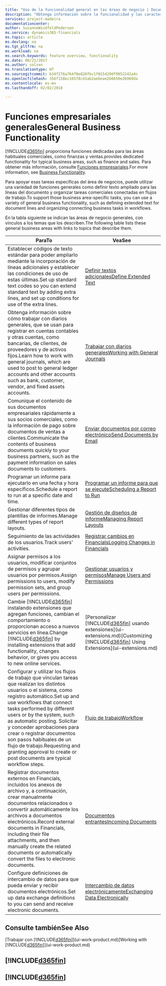 ```yaml
---
title: "Uso de la funcionalidad general en las áreas de negocio | Documentos de Microsoft"
description: "Obtenga información sobre la funcionalidad y las características que se usan en varias áreas de negocio en Finance and Operations, Business edition."
services: project-madeira
documentationcenter: 
author: SusanneWindfeldPedersen
ms.service: dynamics365-financials
ms.topic: article
ms.devlang: na
ms.tgt_pltfrm: na
ms.workload: na
ms.search.keywords: feature overview, functionality
ms.date: 08/21/2017
ms.author: solsen
ms.translationtype: HT
ms.sourcegitcommit: b34f276a764f0e828fbc1f015429df9852242a4c
ms.openlocfilehash: 356f158ec16578cd1ab2aebeae2b6650e26969da
ms.contentlocale: es-mx
ms.lasthandoff: 02/02/2018

---
```

# <a name="general-business-functionality"></a><span data-ttu-id="6a3b5-103">Funciones empresariales generales</span><span class="sxs-lookup"><span data-stu-id="6a3b5-103">General Business Functionality</span></span>
[!INCLUDE[d365fin](includes/d365fin_md.md)] <span data-ttu-id="6a3b5-104"> proporciona funciones dedicadas para las áreas habituales comerciales, como finanzas y ventas.</span><span class="sxs-lookup"><span data-stu-id="6a3b5-104">provides dedicated functionality for typical business areas, such as finance and sales.</span></span> <span data-ttu-id="6a3b5-105">Para obtener más información, consulte [Funciones empresariales](madeira-business-functionality.md).</span><span class="sxs-lookup"><span data-stu-id="6a3b5-105">For more information, see [Business Functionality](madeira-business-functionality.md).</span></span>

<span data-ttu-id="6a3b5-106">Para apoyar esas tareas específicas del área de negocios, puede utilizar una variedad de funciones generales como definir texto ampliado para las líneas del documento y organizar tareas comerciales conectadas en flujos de trabajo.</span><span class="sxs-lookup"><span data-stu-id="6a3b5-106">To support those business area-specific tasks, you can use a variety of general business functionality, such as defining extended text for document lines and organizing connecting business tasks in workflows.</span></span>



<span data-ttu-id="6a3b5-107">En la tabla siguiente se indican las áreas de negocio generales, con vínculos a los temas que los describen.</span><span class="sxs-lookup"><span data-stu-id="6a3b5-107">The following table lists these general business areas with links to topics that describe them.</span></span>

| <span data-ttu-id="6a3b5-108">Para</span><span class="sxs-lookup"><span data-stu-id="6a3b5-108">To</span></span> | <span data-ttu-id="6a3b5-109">Vea</span><span class="sxs-lookup"><span data-stu-id="6a3b5-109">See</span></span> |
| --- | --- |
| <span data-ttu-id="6a3b5-110">Establecer códigos de texto estándar para poder ampliarlo mediante la incorporación de líneas adicionales y establecer las condiciones de uso de estas últimas.</span><span class="sxs-lookup"><span data-stu-id="6a3b5-110">Set up standard text codes so you can extend standard text by adding extra lines, and set up conditions for use of the extra lines.</span></span> |[<span data-ttu-id="6a3b5-111">Definir textos adicionales</span><span class="sxs-lookup"><span data-stu-id="6a3b5-111">Define Extended Text</span></span>](ui-how-define-ext-text.md) |
| <span data-ttu-id="6a3b5-112">Obtenga información sobre cómo trabajar con diarios generales, que se usan para registrar en cuentas contables y otras cuentas, como bancarias, de clientes, de proveedores y de activos fijos.</span><span class="sxs-lookup"><span data-stu-id="6a3b5-112">Learn how to work with general journals, which are used to post to general ledger accounts and other accounts such as bank, customer, vendor, and fixed assets accounts.</span></span> |[<span data-ttu-id="6a3b5-113">Trabajar con diarios generales</span><span class="sxs-lookup"><span data-stu-id="6a3b5-113">Working with General Journals</span></span>](ui-work-general-journals.md) |
| <span data-ttu-id="6a3b5-114">Comunique el contenido de sus documentos empresariales rápidamente a sus socios comerciales, como la información de pago sobre documentos de ventas a clientes.</span><span class="sxs-lookup"><span data-stu-id="6a3b5-114">Communicate the contents of business documents quickly to your business partners, such as the payment information on sales documents to customers.</span></span> |[<span data-ttu-id="6a3b5-115">Enviar documentos por correo electrónico</span><span class="sxs-lookup"><span data-stu-id="6a3b5-115">Send Documents by Email</span></span>](ui-how-send-documents-email.md) |
| <span data-ttu-id="6a3b5-116">Programar un informe para ejecutarlo en una fecha y hora específicos.</span><span class="sxs-lookup"><span data-stu-id="6a3b5-116">Schedule a report to run at a specific date and time.</span></span> |[<span data-ttu-id="6a3b5-117">Programar un informe para que se ejecute</span><span class="sxs-lookup"><span data-stu-id="6a3b5-117">Scheduling a Report to Run</span></span>](ui-work-report.md#ScheduleReport) |
| <span data-ttu-id="6a3b5-118">Gestionar diferentes tipos de plantillas de informes.</span><span class="sxs-lookup"><span data-stu-id="6a3b5-118">Manage different types of report layouts.</span></span> |[<span data-ttu-id="6a3b5-119">Gestión de diseños de informe</span><span class="sxs-lookup"><span data-stu-id="6a3b5-119">Managing Report Layouts</span></span>](ui-manage-report-layouts.md) |
| <span data-ttu-id="6a3b5-120">Seguimiento de las actividades de los usuarios.</span><span class="sxs-lookup"><span data-stu-id="6a3b5-120">Track users' activities.</span></span>|[<span data-ttu-id="6a3b5-121">Registrar cambios en Financials</span><span class="sxs-lookup"><span data-stu-id="6a3b5-121">Logging Changes in Financials</span></span>](across-log-changes.md)|
|<span data-ttu-id="6a3b5-122">Asignar permisos a los usuarios, modificar conjuntos de permisos y agrupar usuarios por permisos.</span><span class="sxs-lookup"><span data-stu-id="6a3b5-122">Assign permissions to users, modify permission sets, and group users per permissions.</span></span>|[<span data-ttu-id="6a3b5-123">Gestionar usuarios y permisos</span><span class="sxs-lookup"><span data-stu-id="6a3b5-123">Manage Users and Permissions</span></span>](ui-how-users-permissions.md)|
| <span data-ttu-id="6a3b5-124">Cambie [!INCLUDE[d365fin](includes/d365fin_md.md)] instalando extensiones que agregan funciones, cambian el comportamiento o proporcionan acceso a nuevos servicios en línea.</span><span class="sxs-lookup"><span data-stu-id="6a3b5-124">Change [!INCLUDE[d365fin](includes/d365fin_md.md)] by installing extensions that add functionality, changes behavior, or gives you access to new online services.</span></span> |<span data-ttu-id="6a3b5-125">[Personalizar [!INCLUDE[d365fin](includes/d365fin_md.md)] usando extensiones](ui-extensions.md)</span><span class="sxs-lookup"><span data-stu-id="6a3b5-125">[Customizing [!INCLUDE[d365fin](includes/d365fin_md.md)] Using Extensions](ui-extensions.md)</span></span> |
|<span data-ttu-id="6a3b5-126">Configurar y utilizar los flujos de trabajo que vinculan tareas que realizan los distintos usuarios o el sistema, como registro automático.</span><span class="sxs-lookup"><span data-stu-id="6a3b5-126">Set up and use workflows that connect tasks performed by different users or by the system, such as automatic posting.</span></span> <span data-ttu-id="6a3b5-127">Solicitar y conceder aprobaciones para crear o registrar documentos son pasos habituales de un flujo de trabajo.</span><span class="sxs-lookup"><span data-stu-id="6a3b5-127">Requesting and granting approval to create or post documents are typical workflow steps.</span></span>|[<span data-ttu-id="6a3b5-128">Flujo de trabajo</span><span class="sxs-lookup"><span data-stu-id="6a3b5-128">Workflow</span></span>](across-workflow.md)|
|<span data-ttu-id="6a3b5-129">Registrar documentos externos en Financials, incluidos los anexos de archivo y, a continuación, crear manualmente documentos relacionados o convertir automáticamente los archivos a documentos electrónicos.</span><span class="sxs-lookup"><span data-stu-id="6a3b5-129">Record external documents in Financials, including their file attachments, and then manually create the related documents or automatically convert the files to electronic documents.</span></span>|[<span data-ttu-id="6a3b5-130">Documentos entrantes</span><span class="sxs-lookup"><span data-stu-id="6a3b5-130">Incoming Documents</span></span>](across-income-documents.md)|
| <span data-ttu-id="6a3b5-131">Configure definiciones de intercambio de datos para que pueda enviar y recibir documentos electrónicos.</span><span class="sxs-lookup"><span data-stu-id="6a3b5-131">Set up data exchange definitions to you can send and receive electronic documents.</span></span> |[<span data-ttu-id="6a3b5-132">Intercambio de datos electrónicamente</span><span class="sxs-lookup"><span data-stu-id="6a3b5-132">Exchanging Data Electronically</span></span>](across-data-exchange.md) |

## <a name="see-also"></a><span data-ttu-id="6a3b5-133">Consulte también</span><span class="sxs-lookup"><span data-stu-id="6a3b5-133">See Also</span></span>
<span data-ttu-id="6a3b5-134">[Trabajar con [!INCLUDE[d365fin](includes/d365fin_md.md)]](ui-work-product.md)</span><span class="sxs-lookup"><span data-stu-id="6a3b5-134">[Working with [!INCLUDE[d365fin](includes/d365fin_md.md)]](ui-work-product.md)</span></span>

## [!INCLUDE[d365fin](includes/free_trial_md.md)]  
## [!INCLUDE[d365fin](includes/training_link_md.md)]


